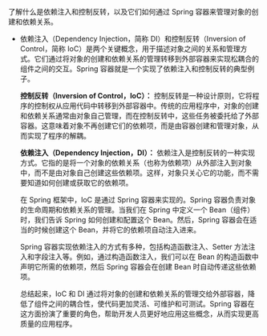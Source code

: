 了解什么是依赖注入和控制反转，以及它们如何通过 Spring 容器来管理对象的创建和依赖关系。

- 依赖注入（Dependency Injection，简称 DI）和控制反转（Inversion of Control，简称 IoC）是两个关键概念，用于描述对象之间的关系和管理方式。它们通过将对象的创建和依赖关系的管理转移到外部容器来实现松耦合的组件之间的交互。Spring 容器就是一个实现了依赖注入和控制反转的典型例子。

  **控制反转（Inversion of Control，IoC）：** 控制反转是一种设计原则，它将程序的控制权从应用代码中转移到外部容器中。传统的应用程序中，对象的创建和依赖关系通常由对象自己管理，而在控制反转中，这些任务被委托给了外部容器。这意味着对象不再创建它们的依赖项，而是由容器创建和管理对象，从而实现了程序的解耦。

  **依赖注入（Dependency Injection，DI）：** 依赖注入是控制反转的一种实现方式。它指的是将一个对象的依赖关系（也称为依赖项）从外部注入到对象中，而不是由对象自己创建这些依赖项。这样，对象只关心它的功能，而不需要知道如何创建或获取它的依赖项。

  在 Spring 框架中，IoC 是通过 Spring 容器来实现的。Spring 容器负责对象的生命周期和依赖关系的管理。当我们在 Spring 中定义一个 Bean（组件）时，我们告诉 Spring 如何创建和配置这个 Bean。然后，Spring 容器会在适当的时候创建这个 Bean，并将它的依赖项自动注入进来。

  Spring 容器实现依赖注入的方式有多种，包括构造函数注入、Setter 方法注入和字段注入等。例如，通过构造函数注入，我们可以在 Bean 的构造函数中声明它所需的依赖项，然后 Spring 容器会在创建 Bean 时自动传递这些依赖项。

  总结起来，IoC 和 DI 通过将对象的创建和依赖关系的管理交给外部容器，降低了组件之间的耦合性，使代码更加灵活、可维护和可测试。Spring 容器在这方面扮演了重要的角色，帮助开发人员更好地应用这些概念，从而实现更高质量的应用程序。